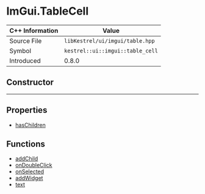 
# ImGui.TableCell

| C++ Information | Value |
| --- | --- |
| Source File | `libKestrel/ui/imgui/table.hpp` |
| Symbol | `kestrel::ui::imgui::table_cell` |
| Introduced | 0.8.0 |

## Constructor

---

## Properties

 - [hasChildren](hasChildren.md)

## Functions

 - [addChild](addChild.md)
 - [onDoubleClick](onDoubleClick.md)
 - [onSelected](onSelected.md)
 - [addWidget](addWidget.md)
 - [text](text.md)

